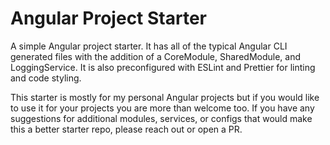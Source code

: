 # Angular Project Starter

A simple Angular project starter. It has all of the typical Angular CLI generated files with the addition of a CoreModule, SharedModule, and LoggingService.
It is also preconfigured with ESLint and Prettier for linting and code styling.

This starter is mostly for my personal Angular projects but if you would like to use it for your projects you are more than welcome too.
If you have any suggestions for additional modules, services, or configs that would make this a better starter repo, please reach out or open a PR.
